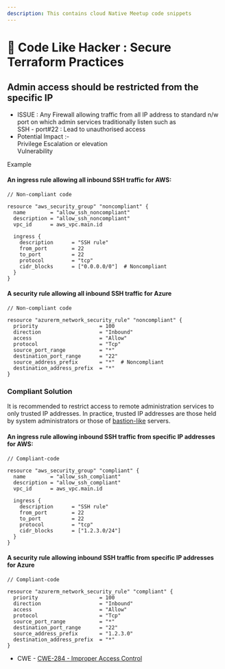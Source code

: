 ```yaml
---
description: This contains cloud Native Meetup code snippets
---
```


# 👺 Code Like Hacker : Secure Terraform Practices

## Admin access should be restricted from the specific IP&#x20;

* ISSUE :  Any Firewall allowing traffic from all IP address to standard n/w port on which admin services traditionally listen such as \
  &#x20;SSH - port#22 : Lead to unauthorised access
* Potential Impact :- \
  &#x20;Privilege Escalation or elevation \
  &#x20;Vulnerability&#x20;

Example&#x20;

#### An ingress rule allowing all inbound SSH traffic for AWS:

```hcl
// Non-compliant code 

resource "aws_security_group" "noncompliant" {
  name        = "allow_ssh_noncompliant"
  description = "allow_ssh_noncompliant"
  vpc_id      = aws_vpc.main.id

  ingress {
    description      = "SSH rule"
    from_port        = 22
    to_port          = 22
    protocol         = "tcp"
    cidr_blocks      = ["0.0.0.0/0"]  # Noncompliant
  }
}
```

#### A security rule allowing all inbound SSH traffic for Azure

```hcl
// Non-compliant code 

resource "azurerm_network_security_rule" "noncompliant" {
  priority                    = 100
  direction                   = "Inbound"
  access                      = "Allow"
  protocol                    = "Tcp"
  source_port_range           = "*"
  destination_port_range      = "22"
  source_address_prefix       = "*"  # Noncompliant
  destination_address_prefix  = "*"
}
```

### Compliant Solution&#x20;

It is recommended to restrict access to remote administration services to only trusted IP addresses. In practice, trusted IP addresses are those held by system administrators or those of [bastion-like](https://aws.amazon.com/quickstart/architecture/linux-bastion/?nc1=h_ls) servers.

#### An ingress rule allowing inbound SSH traffic from specific IP addresses for AWS:

```hcl
// Compliant-code 

resource "aws_security_group" "compliant" {
  name        = "allow_ssh_compliant"
  description = "allow_ssh_compliant"
  vpc_id      = aws_vpc.main.id

  ingress {
    description      = "SSH rule"
    from_port        = 22
    to_port          = 22
    protocol         = "tcp"
    cidr_blocks      = ["1.2.3.0/24"]
  }
}

```

#### A security rule allowing inbound SSH traffic from specific IP addresses for Azure&#x20;

```hcl
// Compliant-code 

resource "azurerm_network_security_rule" "compliant" {
  priority                    = 100
  direction                   = "Inbound"
  access                      = "Allow"
  protocol                    = "Tcp"
  source_port_range           = "*"
  destination_port_range      = "22"
  source_address_prefix       = "1.2.3.0"
  destination_address_prefix  = "*"
}
```

* CWE - [CWE-284 - Improper Access Control](https://cwe.mitre.org/data/definitions/284)

